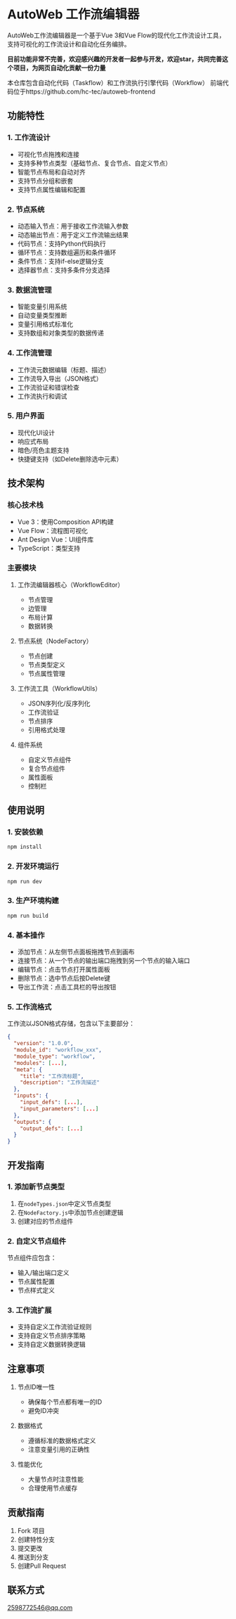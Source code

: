 # AutoWeb 工作流编辑器

AutoWeb工作流编辑器是一个基于Vue 3和Vue Flow的现代化工作流设计工具，支持可视化的工作流设计和自动化任务编排。

**目前功能非常不完善，欢迎感兴趣的开发者一起参与开发，欢迎star，共同完善这个项目，为网页自动化贡献一份力量**

本仓库包含自动化代码（Taskflow）和工作流执行引擎代码（Workflow）
前端代码位于https://github.com/hc-tec/autoweb-frontend

## 功能特性

### 1. 工作流设计
- 可视化节点拖拽和连接
- 支持多种节点类型（基础节点、复合节点、自定义节点）
- 智能节点布局和自动对齐
- 支持节点分组和嵌套
- 支持节点属性编辑和配置

### 2. 节点系统
- 动态输入节点：用于接收工作流输入参数
- 动态输出节点：用于定义工作流输出结果
- 代码节点：支持Python代码执行
- 循环节点：支持数组遍历和条件循环
- 条件节点：支持if-else逻辑分支
- 选择器节点：支持多条件分支选择

### 3. 数据流管理
- 智能变量引用系统
- 自动变量类型推断
- 变量引用格式标准化
- 支持数组和对象类型的数据传递

### 4. 工作流管理
- 工作流元数据编辑（标题、描述）
- 工作流导入导出（JSON格式）
- 工作流验证和错误检查
- 工作流执行和调试

### 5. 用户界面
- 现代化UI设计
- 响应式布局
- 暗色/亮色主题支持
- 快捷键支持（如Delete删除选中元素）

## 技术架构

### 核心技术栈
- Vue 3：使用Composition API构建
- Vue Flow：流程图可视化
- Ant Design Vue：UI组件库
- TypeScript：类型支持

### 主要模块
1. 工作流编辑器核心（WorkflowEditor）
   - 节点管理
   - 边管理
   - 布局计算
   - 数据转换

2. 节点系统（NodeFactory）
   - 节点创建
   - 节点类型定义
   - 节点属性管理

3. 工作流工具（WorkflowUtils）
   - JSON序列化/反序列化
   - 工作流验证
   - 节点排序
   - 引用格式处理

4. 组件系统
   - 自定义节点组件
   - 复合节点组件
   - 属性面板
   - 控制栏

## 使用说明

### 1. 安装依赖
```bash
npm install
```

### 2. 开发环境运行
```bash
npm run dev
```

### 3. 生产环境构建
```bash
npm run build
```

### 4. 基本操作
- 添加节点：从左侧节点面板拖拽节点到画布
- 连接节点：从一个节点的输出端口拖拽到另一个节点的输入端口
- 编辑节点：点击节点打开属性面板
- 删除节点：选中节点后按Delete键
- 导出工作流：点击工具栏的导出按钮

### 5. 工作流格式
工作流以JSON格式存储，包含以下主要部分：
```json
{
  "version": "1.0.0",
  "module_id": "workflow_xxx",
  "module_type": "workflow",
  "modules": [...],
  "meta": {
    "title": "工作流标题",
    "description": "工作流描述"
  },
  "inputs": {
    "input_defs": [...],
    "input_parameters": [...]
  },
  "outputs": {
    "output_defs": [...]
  }
}
```

## 开发指南

### 1. 添加新节点类型
1. 在`nodeTypes.json`中定义节点类型
2. 在`NodeFactory.js`中添加节点创建逻辑
3. 创建对应的节点组件

### 2. 自定义节点组件
节点组件应包含：
- 输入/输出端口定义
- 节点属性配置
- 节点样式定义

### 3. 工作流扩展
- 支持自定义工作流验证规则
- 支持自定义节点排序策略
- 支持自定义数据转换逻辑

## 注意事项

1. 节点ID唯一性
   - 确保每个节点都有唯一的ID
   - 避免ID冲突

2. 数据格式
   - 遵循标准的数据格式定义
   - 注意变量引用的正确性

3. 性能优化
   - 大量节点时注意性能
   - 合理使用节点缓存

## 贡献指南

1. Fork 项目
2. 创建特性分支
3. 提交更改
4. 推送到分支
5. 创建Pull Request

## 联系方式

2598772546@qq.com